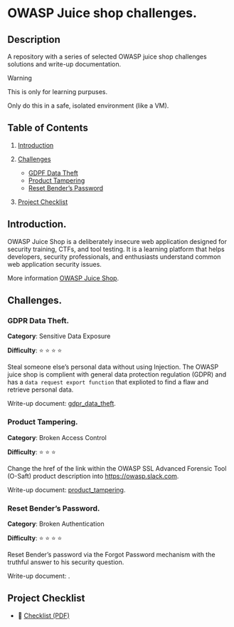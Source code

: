 # OWASP Juice shop challenges.

## Description
A repository with a series of selected OWASP juice shop challenges solutions and write-up documentation.

> [!WARNING]
>
> This is only for learning purpuses.
>
>Only do this in a safe, isolated environment (like a VM).

## Table of Contents

1. [Introduction](#introduction)
2. [Challenges](#challenges)
    - [GDPF Data Theft](#gdpf-data-theft)
    - [Product Tampering](#product-tampering)
    - [Reset Bender’s Password](#reset-benders-password)

4. [Project Checklist](#project-checklist)

## Introduction.
OWASP Juice Shop is a deliberately insecure web application designed for security training, CTFs, and tool testing. It is a learning platform that helps developers, security professionals, and enthusiasts understand common web application security issues.

More information [OWASP Juice Shop](https://owasp.org/www-project-juice-shop/).


## Challenges.

### GDPR Data Theft.

__Category__: Sensitive Data Exposure

__Difficulty__: :star: :star: :star: :star:
	
Steal someone else’s personal data without using Injection. The OWASP juice shop is complient with general data protection regulation (GDPR) and has a `data request export function` that explioted to find a flaw and retrieve personal data.

Write-up document: [gdpr_data_theft](challenges/gdpr_data_theft/gdpr_data_theft.md).

### Product Tampering.

__Category__: Broken Access Control

__Difficulty__: :star: :star: :star:

Change the href of the link within the OWASP SSL Advanced Forensic Tool (O-Saft) product description into https://owasp.slack.com. 

Write-up document: [product_tampering](challenges/product_tampering/product_tampering.md).

### Reset Bender’s Password.

__Category__: Broken Authentication

__Difficulty__: :star: :star: :star: :star:

Reset Bender’s password via the Forgot Password mechanism with the truthful answer to his security question.

Write-up document: [](challenges/reset_benders_pass/).

## Project Checklist

- 📄 [Checklist (PDF)](docs/checklist.pdf)
